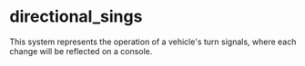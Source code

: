 # directional_sings
This system represents the operation of a vehicle's turn signals, where each change will be reflected on a console. 
